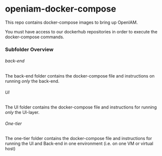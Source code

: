 # openiam-docker-compose
This repo contains docker-compose images to bring up OpenIAM.

You must have access to our dockerhub repositories in order to execute the docker-compose commands.

### Subfolder Overview


###### back-end
The back-end folder contains the docker-compose file and instructions on running *only* the back-end.

###### UI

The UI folder contains the docker-compose file and instructions for running *only* the UI-layer.


###### One-tier

The one-tier folder contains the docker-compose file and instructions for running the UI and Back-end in one environment (i.e. on one VM or virtual host)





